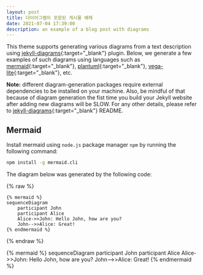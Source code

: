 ```yaml
---
layout: post
title: 다이어그램이 포함된 게시물 예제
date: 2021-07-04 17:39:00
description: an example of a blog post with diagrams
---
```


This theme supports generating various diagrams from a text description using [jekyll-diagrams](https://github.com/zhustec/jekyll-diagrams){:target="\_blank"} plugin.
Below, we generate a few examples of such diagrams using languages such as [mermaid](https://mermaid-js.github.io/mermaid/){:target="\_blank"}, [plantuml](https://plantuml.com/){:target="\_blank"}, [vega-lite](https://vega.github.io/vega-lite/){:target="\_blank"}, etc.

**Note:** different diagram-generation packages require external dependencies to be installed on your machine.
Also, be mindful of that because of diagram generation the fist time you build your Jekyll website after adding new diagrams will be SLOW.
For any other details, please refer to [jekyll-diagrams](https://github.com/zhustec/jekyll-diagrams){:target="\_blank"} README.

## Mermaid

Install mermaid using `node.js` package manager `npm` by running the following command:

```bash
npm install -g mermaid.cli
```

The diagram below was generated by the following code:

{% raw %}

```
{% mermaid %}
sequenceDiagram
    participant John
    participant Alice
    Alice->>John: Hello John, how are you?
    John-->>Alice: Great!
{% endmermaid %}
```

{% endraw %}

{% mermaid %}
sequenceDiagram
participant John
participant Alice
Alice->>John: Hello John, how are you?
John-->>Alice: Great!
{% endmermaid %}
